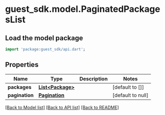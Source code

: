 # guest_sdk.model.PaginatedPackagesList

## Load the model package
```dart
import 'package:guest_sdk/api.dart';
```

## Properties
Name | Type | Description | Notes
------------ | ------------- | ------------- | -------------
**packages** | [**List&lt;Package&gt;**](Package.md) |  | [default to []]
**pagination** | [**Pagination**](Pagination.md) |  | [default to null]

[[Back to Model list]](../README.md#documentation-for-models) [[Back to API list]](../README.md#documentation-for-api-endpoints) [[Back to README]](../README.md)


